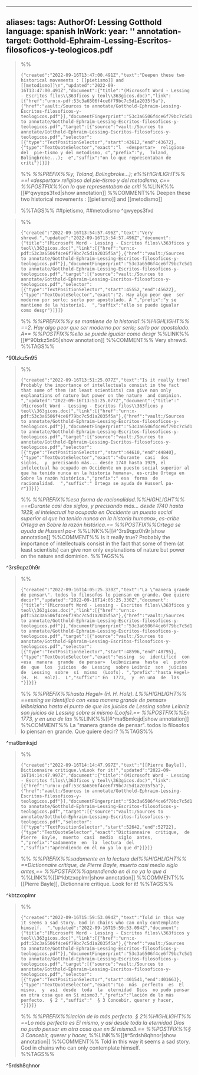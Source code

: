 
---
aliases: 
tags: 
AuthorOf: Lessing Gotthold
language: spanish
InWork: 
year: ''
annotation-target: Gotthold-Ephraim-Lessing-Escritos-filosoficos-y-teologicos.pdf
---



>%%
>```annotation-json
>{"created":"2022-09-16T13:47:00.491Z","text":"Deepen these two historical movements : [[pietismo]] and [[metodismo]]\n","updated":"2022-09-16T13:47:00.491Z","document":{"title":"(Microsoft Word - Lessing - Escritos filos\\363ficos y teol\\363gicos.doc)","link":[{"href":"urn:x-pdf:53c3a6506f4ce6f79bc7c5d1a2035f5a"},{"href":"vault:/Sources to annotate/Gotthold-Ephraim-Lessing-Escritos-filosoficos-y-teologicos.pdf"}],"documentFingerprint":"53c3a6506f4ce6f79bc7c5d1a2035f5a"},"uri":"vault:/Sources to annotate/Gotthold-Ephraim-Lessing-Escritos-filosoficos-y-teologicos.pdf","target":[{"source":"vault:/Sources to annotate/Gotthold-Ephraim-Lessing-Escritos-filosoficos-y-teologicos.pdf","selector":[{"type":"TextPositionSelector","start":43612,"end":43672},{"type":"TextQuoteSelector","exact":"l  «despertar»  religioso  del  pie-tismo y del metodismo, c","prefix":"y,  Toland,  Bolingbroke...);  e","suffix":"on lo que representaban de críti"}]}]}
>```
>%%
>*%%PREFIX%%y,  Toland,  Bolingbroke...);  e%%HIGHLIGHT%% ==l  «despertar»  religioso  del  pie-tismo y del metodismo, c== %%POSTFIX%%on lo que representaban de críti*
>%%LINK%%[[#^qwyeps3fxd|show annotation]]
>%%COMMENT%%
>Deepen these two historical movements : [[pietismo]] and [[metodismo]]
>
>%%TAGS%%
>##pietismo, ##metodismo
^qwyeps3fxd


>%%
>```annotation-json
>{"created":"2022-09-16T13:54:57.496Z","text":"Very shrewd.","updated":"2022-09-16T13:54:57.496Z","document":{"title":"(Microsoft Word - Lessing - Escritos filos\\363ficos y teol\\363gicos.doc)","link":[{"href":"urn:x-pdf:53c3a6506f4ce6f79bc7c5d1a2035f5a"},{"href":"vault:/Sources to annotate/Gotthold-Ephraim-Lessing-Escritos-filosoficos-y-teologicos.pdf"}],"documentFingerprint":"53c3a6506f4ce6f79bc7c5d1a2035f5a"},"uri":"vault:/Sources to annotate/Gotthold-Ephraim-Lessing-Escritos-filosoficos-y-teologicos.pdf","target":[{"source":"vault:/Sources to annotate/Gotthold-Ephraim-Lessing-Escritos-filosoficos-y-teologicos.pdf","selector":[{"type":"TextPositionSelector","start":45552,"end":45622},{"type":"TextQuoteSelector","exact":"2. Hay algo peor que  ser  moderno por serlo; serlo por apostolado. A ","prefix":"y se mantiene de la historia1.  ","suffix":"ello se puede igualar como desgr"}]}]}
>```
>%%
>*%%PREFIX%%y se mantiene de la historia1.%%HIGHLIGHT%% ==2. Hay algo peor que  ser  moderno por serlo; serlo por apostolado. A== %%POSTFIX%%ello se puede igualar como desgr*
>%%LINK%%[[#^90lzkz5n95|show annotation]]
>%%COMMENT%%
>Very shrewd.
>%%TAGS%%
>
^90lzkz5n95


>%%
>```annotation-json
>{"created":"2022-09-16T13:51:25.077Z","text":"Is it really true? Probably the importance of intellectuals consist in the fact that some of them (at least scientists) can give non only explanations of nature but power on the nature  and dominion. ","updated":"2022-09-16T13:51:25.077Z","document":{"title":"(Microsoft Word - Lessing - Escritos filos\\363ficos y teol\\363gicos.doc)","link":[{"href":"urn:x-pdf:53c3a6506f4ce6f79bc7c5d1a2035f5a"},{"href":"vault:/Sources to annotate/Gotthold-Ephraim-Lessing-Escritos-filosoficos-y-teologicos.pdf"}],"documentFingerprint":"53c3a6506f4ce6f79bc7c5d1a2035f5a"},"uri":"vault:/Sources to annotate/Gotthold-Ephraim-Lessing-Escritos-filosoficos-y-teologicos.pdf","target":[{"source":"vault:/Sources to annotate/Gotthold-Ephraim-Lessing-Escritos-filosoficos-y-teologicos.pdf","selector":[{"type":"TextPositionSelector","start":44610,"end":44840},{"type":"TextQuoteSelector","exact":"«Durante  casi  dos  siglos,  y  precisando más... desde 1740 hasta 1929, el intelectual ha ocupado en Occidente un puesto social superior al que ha tenido nunca en la historia humana», es-cribe Ortega en Sobre la razón histórica.","prefix":" esa  forma  de  racionalidad.  ","suffix":" Ortega se ayuda de Husserl pa-r"}]}]}
>```
>%%
>*%%PREFIX%%esa  forma  de  racionalidad.%%HIGHLIGHT%% ==«Durante  casi  dos  siglos,  y  precisando más... desde 1740 hasta 1929, el intelectual ha ocupado en Occidente un puesto social superior al que ha tenido nunca en la historia humana», es-cribe Ortega en Sobre la razón histórica.== %%POSTFIX%%Ortega se ayuda de Husserl pa-r*
>%%LINK%%[[#^3rs9qpz0h9r|show annotation]]
>%%COMMENT%%
>Is it really true? Probably the importance of intellectuals consist in the fact that some of them (at least scientists) can give non only explanations of nature but power on the nature  and dominion. 
>%%TAGS%%
>
^3rs9qpz0h9r


>%%
>```annotation-json
>{"created":"2022-09-16T14:05:25.330Z","text":"La \"manera grande de pensar\". todos lo filosofos lo piensan en grande. Que quiere decir?","updated":"2022-09-16T14:05:25.330Z","document":{"title":"(Microsoft Word - Lessing - Escritos filos\\363ficos y teol\\363gicos.doc)","link":[{"href":"urn:x-pdf:53c3a6506f4ce6f79bc7c5d1a2035f5a"},{"href":"vault:/Sources to annotate/Gotthold-Ephraim-Lessing-Escritos-filosoficos-y-teologicos.pdf"}],"documentFingerprint":"53c3a6506f4ce6f79bc7c5d1a2035f5a"},"uri":"vault:/Sources to annotate/Gotthold-Ephraim-Lessing-Escritos-filosoficos-y-teologicos.pdf","target":[{"source":"vault:/Sources to annotate/Gotthold-Ephraim-Lessing-Escritos-filosoficos-y-teologicos.pdf","selector":[{"type":"TextPositionSelector","start":48596,"end":48795},{"type":"TextQuoteSelector","exact":"essing  se  identificó  con  «esa  manera  grande  de pensar»  leibniziana  hasta  el  punto  de  que  los  juicios  de  Lessing  sobre Leibniz  son  juicios  de  Lessing  sobre  sí  mismo  (Loofs). ","prefix":"hasta Hegel»  (H.  H.  Holz).  L","suffix":" En  1773,  y  en una  de  las  "}]}]}
>```
>%%
>*%%PREFIX%%hasta Hegel»  (H.  H.  Holz).  L%%HIGHLIGHT%% ==essing  se  identificó  con  «esa  manera  grande  de pensar»  leibniziana  hasta  el  punto  de  que  los  juicios  de  Lessing  sobre Leibniz  son  juicios  de  Lessing  sobre  sí  mismo  (Loofs).== %%POSTFIX%%En  1773,  y  en una  de  las*
>%%LINK%%[[#^ma6bmksjd|show annotation]]
>%%COMMENT%%
>La "manera grande de pensar". todos lo filosofos lo piensan en grande. Que quiere decir?
>%%TAGS%%
>
^ma6bmksjd


>%%
>```annotation-json
>{"created":"2022-09-16T14:14:47.997Z","text":"[[Pierre Bayle]], Dictionnaire critique.\nLook for it!","updated":"2022-09-16T14:14:47.997Z","document":{"title":"(Microsoft Word - Lessing - Escritos filos\\363ficos y teol\\363gicos.doc)","link":[{"href":"urn:x-pdf:53c3a6506f4ce6f79bc7c5d1a2035f5a"},{"href":"vault:/Sources to annotate/Gotthold-Ephraim-Lessing-Escritos-filosoficos-y-teologicos.pdf"}],"documentFingerprint":"53c3a6506f4ce6f79bc7c5d1a2035f5a"},"uri":"vault:/Sources to annotate/Gotthold-Ephraim-Lessing-Escritos-filosoficos-y-teologicos.pdf","target":[{"source":"vault:/Sources to annotate/Gotthold-Ephraim-Lessing-Escritos-filosoficos-y-teologicos.pdf","selector":[{"type":"TextPositionSelector","start":52642,"end":52722},{"type":"TextQuoteSelector","exact":"Dictionnaire  critique,  de  Pierre  Bayle,  muerto  casi  medio  siglo  antes, ","prefix":"sadamente  en  la  lectura  del ","suffix":"aprendiendo en él no ya lo que d"}]}]}
>```
>%%
>*%%PREFIX%%sadamente  en  la  lectura  del%%HIGHLIGHT%% ==Dictionnaire  critique,  de  Pierre  Bayle,  muerto  casi  medio  siglo  antes,== %%POSTFIX%%aprendiendo en él no ya lo que d*
>%%LINK%%[[#^kbtzxoplmr|show annotation]]
>%%COMMENT%%
>[[Pierre Bayle]], Dictionnaire critique.
>Look for it!
>%%TAGS%%
>
^kbtzxoplmr



>%%
>```annotation-json
>{"created":"2022-09-16T15:59:53.094Z","text":"Told in this way it seems a sad story. God in chains who can only contemplate himself.  ","updated":"2022-09-16T15:59:53.094Z","document":{"title":"(Microsoft Word - Lessing - Escritos filos\\363ficos y teol\\363gicos.doc)","link":[{"href":"urn:x-pdf:53c3a6506f4ce6f79bc7c5d1a2035f5a"},{"href":"vault:/Sources to annotate/Gotthold-Ephraim-Lessing-Escritos-filosoficos-y-teologicos.pdf"}],"documentFingerprint":"53c3a6506f4ce6f79bc7c5d1a2035f5a"},"uri":"vault:/Sources to annotate/Gotthold-Ephraim-Lessing-Escritos-filosoficos-y-teologicos.pdf","target":[{"source":"vault:/Sources to annotate/Gotthold-Ephraim-Lessing-Escritos-filosoficos-y-teologicos.pdf","selector":[{"type":"TextPositionSelector","start":401541,"end":401663},{"type":"TextQuoteSelector","exact":"Lo  más  perfecto  es  El  mismo,  y  así  desde  toda  la  eternidad  Dios  no pudo pensar en otra cosa que en Sí mismo3.","prefix":"lación de lo más perfecto.  § 2 ","suffix":"  § 3 Concebir, querer y hacer, "}]}]}
>```
>%%
>*%%PREFIX%%lación de lo más perfecto.  § 2%%HIGHLIGHT%% ==Lo  más  perfecto  es  El  mismo,  y  así  desde  toda  la  eternidad  Dios  no pudo pensar en otra cosa que en Sí mismo3.== %%POSTFIX%%§ 3 Concebir, querer y hacer,*
>%%LINK%%[[#^5rdsh8qhnor|show annotation]]
>%%COMMENT%%
>Told in this way it seems a sad story. God in chains who can only contemplate himself.  
>%%TAGS%%
>
^5rdsh8qhnor

